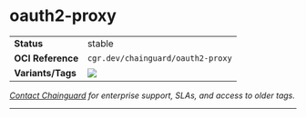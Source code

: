 <!--monopod:start-->
# oauth2-proxy
| | |
| - | - |
| **Status** | stable |
| **OCI Reference** | `cgr.dev/chainguard/oauth2-proxy` |
| **Variants/Tags** | ![](https://storage.googleapis.com/chainguard-images-build-outputs/summary/oauth2-proxy.svg) |

*[Contact Chainguard](https://www.chainguard.dev/chainguard-images) for enterprise support, SLAs, and access to older tags.*

---
<!--monopod:end-->
